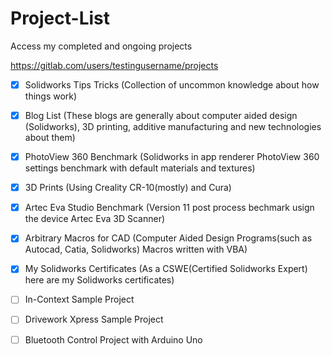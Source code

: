 # Project-List


Access my completed and ongoing projects


https://gitlab.com/users/testingusername/projects



- [x] Solidworks Tips Tricks (Collection of uncommon knowledge about how things work)
  
- [x] Blog List (These blogs are generally about computer aided design (Solidworks), 3D printing, additive manufacturing and new technologies about them)

- [x] PhotoView 360 Benchmark (Solidworks in app renderer PhotoView 360 settings benchmark with default materials and textures)

- [x] 3D Prints (Using Creality CR-10(mostly) and Cura)

- [x] Artec Eva Studio Benchmark (Version 11 post process bechmark usign the device Artec Eva 3D Scanner)

- [x] Arbitrary Macros for CAD (Computer Aided Design Programs(such as Autocad, Catia, Solidworks) Macros written with VBA)

- [x] My Solidworks Certificates (As a CSWE(Certified Solidworks Expert) here are my Solidworks certificates)

- [ ] In-Context Sample Project

- [ ] Drivework Xpress Sample Project

- [ ] Bluetooth Control Project with Arduino Uno
